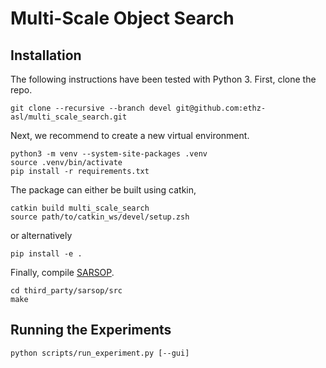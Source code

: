 # Multi-Scale Object Search

## Installation

The following instructions have been tested with Python 3. First, clone the repo.

```
git clone --recursive --branch devel git@github.com:ethz-asl/multi_scale_search.git
```

Next, we recommend to create a new virtual environment.

```
python3 -m venv --system-site-packages .venv
source .venv/bin/activate
pip install -r requirements.txt
```

The package can either be built using catkin,

```
catkin build multi_scale_search
source path/to/catkin_ws/devel/setup.zsh
```

or alternatively

```
pip install -e .
```

Finally, compile [SARSOP](https://github.com/AdaCompNUS/sarsop).

```
cd third_party/sarsop/src
make
```

## Running the Experiments

```
python scripts/run_experiment.py [--gui]
```
